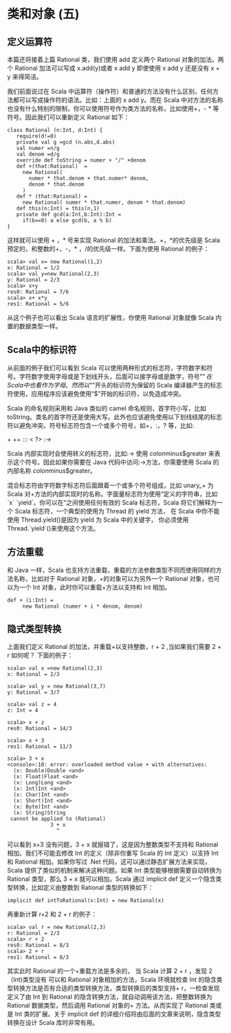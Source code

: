# 类和对象 (五) #

## 定义运算符 ##
本篇还将接着上篇 Rational 类，我们使用 add 定义两个 Rational 对象的加法。两个 Rational 加法可以写成 x.add(y)或者 x add y 即使使用 x add y 还是没有 x + y 来得简洁。

我们前面说过在 Scala 中运算符（操作符）和普通的方法没有什么区别，任何方法都可以写成操作符的语法。比如：上面的 x add y。而在 Scala 中对方法的名称也没有什么特别的限制，你可以使用符号作为类方法的名称，比如使用+，- * 等符号。因此我们可以重新定义 Rational 如下：

```
class Rational (n:Int, d:Int) {
   require(d!=0)
   private val g =gcd (n.abs,d.abs) 
   val numer =n/g 
   val denom =d/g 
   override def toString = numer + "/" +denom
   def +(that:Rational)  =
     new Rational( 
       numer * that.denom + that.numer* denom,
       denom * that.denom 
     ) 
   def * (that:Rational) =
     new Rational( numer * that.numer, denom * that.denom)
   def this(n:Int) = this(n,1) 
   private def gcd(a:Int,b:Int):Int =
     if(b==0) a else gcd(b, a % b)
}
```

这样就可以使用 + ，* 号来实现 Rational 的加法和乘法。+，\*的优先级是 Scala 预定的，和整数的+，-，* ，/的优先级一样。下面为使用 Rational 的例子：

```
scala> val x= new Rational(1,2)
x: Rational = 1/2
scala> val y=new Rational(2,3)
y: Rational = 2/3
scala> x+y
res0: Rational = 7/6
scala> x+ x*y
res1: Rational = 5/6
```


从这个例子也可以看出 Scala 语言的扩展性，你使用 Rational 对象就像 Scala 内置的数据类型一样。
## Scala中的标识符 ##
从前面的例子我们可以看到 Scala 可以使用两种形式的标志符，字符数字和符号。字符数字使用字母或是下划线开头，后面可以接字母或是数字，符号”$”在 Scala 中也看作为字母。然而以“$”开头的标识符为保留的 Scala 编译器产生的标志符使用，应用程序应该避免使用“$”开始的标识符，以免造成冲突。

Scala 的命名规则采用和 Java 类似的 camel 命名规则，首字符小写，比如 toString。类名的首字符还是使用大写。此外也应该避免使用以下划线结尾的标志符以避免冲突。符号标志符包含一个或多个符号，如+，:，? 等，比如:

\+ ++ ::: < ?> :->

Scala 内部实现时会使用转义的标志符，比如:-> 使用 $colon$minus$greater  来表示这个符号。因此如果你需要在 Java 代码中访问:->方法，你需要使用 Scala 的内部名称 $colon$minus$greater。

混合标志符由字符数字标志符后面跟着一个或多个符号组成，比如 unary_+ 为 Scala 对+方法的内部实现时的名称。字面量标志符为使用“定义的字符串，比如 \`x\` \`yield\`。你可以在“之间使用任何有效的 Scala 标志符，Scala 将它们解释为一个 Scala 标志符，一个典型的使用为 Thread 的 yield 方法， 在 Scala 中你不能使用 Thread.yield()是因为 yield 为 Scala 中的关键字， 你必须使用 Thread.\`yield\`()来使用这个方法。

## 方法重载 ##
和 Java 一样，Scala 也支持方法重载，重载的方法参数类型不同而使用同样的方法名称，比如对于 Rational 对象，+的对象可以为另外一个 Rational 对象，也可以为一个 Int 对象，此时你可以重载+方法以支持和 Int 相加。

```
def + (i:Int) =
     new Rational (numer + i * denom, denom)
```
## 隐式类型转换 ##

上面我们定义 Rational 的加法，并重载+以支持整数，r + 2 ,当如果我们需要 2 + r 如何呢？ 下面的例子：

```
scala> val x =new Rational(2,3)
x: Rational = 2/3
```

```
scala> val y = new Rational(3,7)
y: Rational = 3/7
```

```
scala> val z = 4
z: Int = 4
```

```
scala> x + z
res0: Rational = 14/3
```

```
scala> x + 3
res1: Rational = 11/3
```

```
scala> 3 + x
<console>:10: error: overloaded method value + with alternatives:
  (x: Double)Double <and>
  (x: Float)Float <and>
  (x: Long)Long <and>
  (x: Int)Int <and>
  (x: Char)Int <and>
  (x: Short)Int <and>
  (x: Byte)Int <and>
  (x: String)String
 cannot be applied to (Rational)
              3 + x
                ^
```


可以看到 x+3 没有问题，3 + x 就报错了，这是因为整数类型不支持和 Rational 相加。我们不可能去修改 Int 的定义（除非你重写 Scala 的 Int 定义）以支持 Int 和 Rational 相加。如果你写过 .Net 代码，这可以通过静态扩展方法来实现，Scala 提供了类似的机制来解决这种问题。如果 Int 类型能够根据需要自动转换为 Rational 类型，那么 3 + x  就可以相加。Scala 通过 implicit def 定义一个隐含类型转换，比如定义由整数到 Rational 类型的转换如下：

```
implicit def intToRational(x:Int) = new Rational(x)
```

再重新计算 r+2 和 2 + r 的例子：

```
scala> val r = new Rational(2,3)
r: Rational = 2/3
scala> r + 2
res0: Rational = 8/3
scala> 2 + r
res1: Rational = 8/3
```


其实此时 Rational 的一个+重载方法是多余的， 当 Scala 计算 2 + r ，发现 2 （Int)类型没有 可以和 Rational 对象相加的方法，Scala 环境就检查 Int 的隐含类型转换方法是否有合适的类型转换方法，类型转换后的类型支持+ r，一检查发现定义了由 Int 到 Rational 的隐含转换方法，就自动调用该方法，把整数转换为 Rational 数据类型，然后调用 Rational 对象的+ 方法。从而实现了 Rational 类或是 Int 类的扩展。关于 implicit def 的详细介绍将由后面的文章来说明，隐含类型转换在设计 Scala 库时非常有用。
